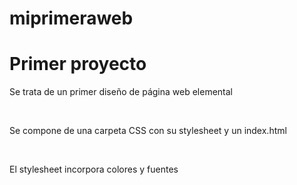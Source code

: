 # miprimeraweb
<h1>Primer proyecto</h1>
<p>Se trata de un primer diseño de página web elemental</p>
<br>
<p>Se compone de una carpeta CSS con su stylesheet y un index.html</p>
<br>
<p>El stylesheet incorpora colores y fuentes</p>
